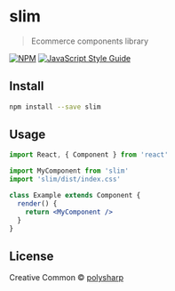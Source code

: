 # slim

> Ecommerce components library

[![NPM](https://img.shields.io/npm/v/slim.svg)](https://www.npmjs.com/package/slim) [![JavaScript Style Guide](https://img.shields.io/badge/code_style-standard-brightgreen.svg)](https://standardjs.com)

## Install

```bash
npm install --save slim
```

## Usage

```jsx
import React, { Component } from 'react'

import MyComponent from 'slim'
import 'slim/dist/index.css'

class Example extends Component {
  render() {
    return <MyComponent />
  }
}
```

## License

Creative Common © [polysharp](https://github.com/polysharp)
